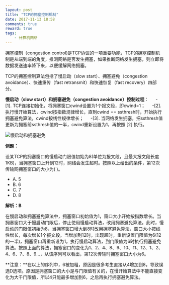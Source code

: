 ```yaml
---
layout: post
title: "TCP的拥塞控制机制"
date: 2017-11-13 18:58
comments: true
reward: true
tags: 
	- 计算机网络
---
```

拥塞控制（congestion control)是TCP协议的一项重要功能，TCP的拥塞控制机制是从端到端的角度，推测网络是否发生拥塞，如果推断网络发生拥塞，则立即将数据发送速率降下来，以便缓解网络拥塞。

<!--more--> 

TCP的拥塞控制算法包括了慢启动（slow start）、拥塞避免（congestion avoidance）、快速重传（fast retransmit）和快速恢复（fast recovery）四部分。



**慢启动（slow start）和拥塞避免（congestion avoidance）控制过程**： 
  -[1]. TCP连接初始化，将拥塞窗口cwind设置为1个报文段，即cwind=1； 
  -[2]. 执行慢开始算法，cwind按指数规律增长，直到cwind == ssthresh时，开始执行拥塞避免算法，cwind按线性规律增长； 
  -[3]. 当网络发生拥塞，把ssthresh值更新为拥塞前ssthresh值的一半，cwind重新设置为1，再按照 [2] 执行。

![慢启动和拥塞避免](http://img.blog.csdn.net/20150925124844736)

**例题：**

设某TCP的拥塞窗口的慢启动门限值初始为8(单位为报文段，且最大报文段长度1KB)，当拥塞窗口上升到12时，网络会发生超时。按照以上给出的条件，第12次传输网拥塞窗口的大小为( )。

- A. 5
- B. 6
- C. 7 
- D. 8

**解析：B**

在慢启动和拥塞避免算法中，拥塞窗口初始值为1，窗口大小开始按指数增长。当拥塞窗口大于慢启动门限后，停止使用慢启动算法，改用拥塞避免算法。此时，慢启动的门限值初始为8，当拥塞窗口增大到8时改用拥塞避免算法，窗口大小按线性增长，毎次增长1个报文段。当增加到12时，出现超时，重新设置门限值为6(12的一半)，拥塞窗口再重新设为1，执行慢启动算法，到门限值为6时执行拥塞避免算法。按照上面的算法，拥塞窗口的变化为1、2、4、8、9、10、11、12、1、2、4、6、7、8、9...，从该序列可以看出，第12次传输时拥塞窗口大小为6。

**注意：**在以上的序列中，6被加粗，原因是很多考生直接从4增加到8，导致误选D选项。原因是拥塞窗口的大小是与门限值有关的，在慢开始算法中不能直接变化为大千门限值，所以4只能最多增加到6，之后再执行拥塞避免算法。